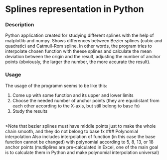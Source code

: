 # Splines representation in Python
### Description
Python application created for studying different splines with the help of matplotlib and numpy. Shows differences between Bezier splines (cubic and quadratic) and Catmull-Rom spline. In other words, the program tries to interpolate chosen function with theese splines and calculate the mean deviation between the origin and the result, adjusting the number of anchor points (obviously, the larger the number, the more accurate the result).
### Usage
The usage of the programm seems to be like this:
1. Come up with some function and its upper and lower limits 
2. Choose the needed number of anchor points (they are equidistant from each other according to the X-axis, but still belong to base fx)
3. Study the results
<br/>
>Note that bezier splines must have  middle points just to make the whole chain smooth, and they do not belong to base fx
### Polynomial interpolation
Also includes interpolation of function (in this case the base function cannot be changed) with polynomial according to 5, 8, 13, or 18 anchor points (mutliplires are pre-calculated in Excel, one of the main goal is to calculate them in Python and make polynomial interpolation universal)

